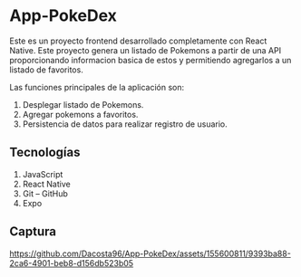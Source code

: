 # App-PokeDex

Este es un proyecto frontend desarrollado completamente con React Native. Este proyecto genera un listado de Pokemons a partir de una API proporcionando informacion basica de estos y permitiendo agregarlos a un listado de favoritos.

Las funciones principales de la aplicación son:

1. Desplegar listado de Pokemons.
2. Agregar pokemons a favoritos.
3. Persistencia de datos para realizar registro de usuario.


## Tecnologías
1. JavaScript
2. React Native
3. Git – GitHub
4. Expo


## Captura

https://github.com/Dacosta96/App-PokeDex/assets/155600811/9393ba88-2ca6-4901-beb8-d156db523b05

